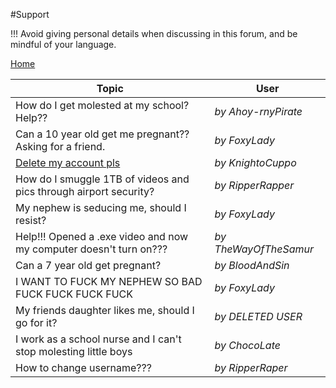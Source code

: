 #Support

!!! Avoid giving personal details when discussing in this forum, and be mindful of your language. 

[Home](https://rentry.org/zspcn)

Topic | User
---|---
How do I get molested at my school? Help?? | *by Ahoy-rnyPirate*|
Can a 10 year old get me pregnant?? Asking for a friend. | *by FoxyLady*|
[Delete my account pls](https://rentry.org/7o2sk) | *by KnightoCuppo*
How do I smuggle 1TB of videos and pics through airport security? | *by RipperRapper*
My nephew is seducing me, should I resist? | *by FoxyLady*
Help!!! Opened a .exe video and now my computer doesn't turn on??? | *by TheWayOfTheSamur*
Can a 7 year old get pregnant? | *by BloodAndSin*
I WANT TO FUCK MY NEPHEW SO BAD FUCK FUCK FUCK FUCK| *by FoxyLady*
My friends daughter likes me, should I go for it? | *by DELETED USER*
I work as a school nurse and I can't stop molesting little boys | *by ChocoLate*
How to change username???| *by RipperRaper*